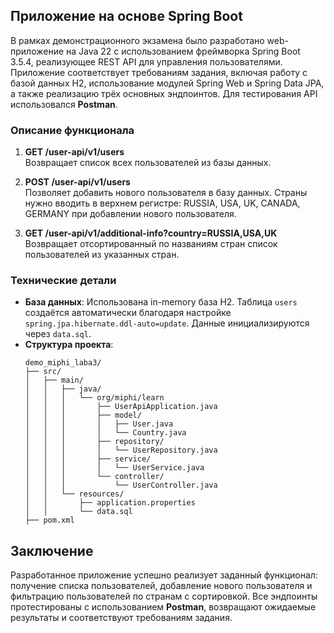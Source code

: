 ## Приложение на основе Spring Boot
В рамках демонстрационного экзамена было разработано web-приложение на Java 22 с использованием фреймворка Spring Boot 3.5.4, реализующее REST API для управления пользователями. 
Приложение соответствует требованиям задания, включая работу с базой данных H2, использование модулей Spring Web и Spring Data JPA, а также реализацию трёх основных эндпоинтов. 
Для тестирования API использовался **Postman**.

### Описание функционала

1. **GET /user-api/v1/users**  
   Возвращает список всех пользователей из базы данных.
      
2. **POST /user-api/v1/users**  
   Позволяет добавить нового пользователя в базу данных. Страны нужно вводить в верхнем регистре: RUSSIA, USA, UK, CANADA, GERMANY при добавлении нового пользователя.

3. **GET /user-api/v1/additional-info?country=RUSSIA,USA,UK**  
   Возвращает отсортированный по названиям стран список пользователей из указанных стран.
      
### Технические детали
- **База данных**: Использована in-memory база H2. Таблица `users` создаётся автоматически благодаря настройке `spring.jpa.hibernate.ddl-auto=update`. Данные инициализируются через `data.sql`.
- **Структура проекта**:
  ```
  demo_miphi_laba3/
  ├── src/
  │   ├── main/
  │   │   ├── java/
  │   │   │   └── org/miphi/learn
  │   │   │       ├── UserApiApplication.java
  │   │   │       ├── model/
  │   │   │       │   ├── User.java
  │   │   │       │   └── Country.java
  │   │   │       ├── repository/
  │   │   │       │   └── UserRepository.java
  │   │   │       ├── service/
  │   │   │       │   └── UserService.java
  │   │   │       └── controller/
  │   │   │           └── UserController.java
  │   │   └── resources/
  │   │       ├── application.properties
  │   │       └── data.sql
  ├── pom.xml
  ```

## Заключение
Разработанное приложение успешно реализует заданный функционал: получение списка пользователей, добавление нового пользователя и фильтрацию пользователей по странам с сортировкой. Все эндпоинты протестированы с использованием **Postman**, возвращают ожидаемые результаты и соответствуют требованиям задания.